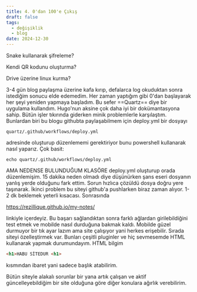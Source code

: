 ```yaml
---
title: 4. 0'dan 100'e Çıkış
draft: false
tags:
  - değişiklik
  - blog
date: 2024-12-30
---
```

 Snake kullanarak şifreleme?
 
 Kendi QR kodunu oluşturma?
 
 Drive üzerine linux kurma?


3-4 gün blog paylaşma üzerine kafa kırıp, defalarca log okuduktan sonra istediğim sonucu elde edemedim. Her zaman yaptığım gibi 0'dan başlayarak her şeyi yeniden yapmaya başladım. Bu sefer ==Quartz== diye bir uygulama kullandım. Hugo'nun aksine çok daha iyi bir dokümantasyona sahip. Bütün işler tıkırında giderken minik problemlerle karşılaştım. Bunlardan biri bu blogu githubta paylaşabilmem için deploy.yml bir dosyayı 

```
quartz/.github/workflows/deploy.yml
```

adresinde oluşturup düzenlememi gerektiriyor bunu powershell kullanarak nasıl yaparız. Çok basit: 

``` Shell
echo quartz/.github/workflows/deploy.yml
```

AMA NEDENSE BULUNDUĞUM KLASÖRE deploy.yml oluşturup orada düzenlemişim. 15 dakika neden olmadı diye düşünürken şans eseri dosyanın yanlış yerde olduğunu fark ettim.  Sorun hızlıca çözüldü dosya doğru yere taşınarak. İkinci problem bu siteyi github'a pushlarken biraz zaman alıyor. 1-2 dk beklemek yeterli kısacası. Sonrasında 

https://rezillique.github.io/my-notes/

linkiyle içerdeyiz. Bu başarı sağlandıktan sonra farklı ağlardan girilebildiğini test etmek ve mobilde nasıl durduğuna bakmak kaldı. Mobilde güzel durmuyor bir tık ayar lazım ama site çalışıyor yani herkes erişebilir. Sırada siteyi özelleştirmek var. Bunları çeşitli pluginler ve hiç sevmesemde HTML kullanarak yapmak durumundayım. HTML bilgim

``` HTML
<h1>HABU SİTEDUR <h1> 
```

kısmından ibaret yani sadece başlık atabilirim. 


Bütün siteyle alakalı sorunlar bir yana artık çalışan ve aktif güncelleyebildiğim bir site olduğuna göre diğer konulara ağırlık verebilirim.


<script src="https://giscus.app/client.js"
        data-repo="Rezillique/my-notes"
        data-repo-id="R_kgDONjvPNw"
        data-category="Announcements"
        data-category-id="DIC_kwDONjvPN84ClpQq"
        data-mapping="pathname"
        data-strict="0"
        data-reactions-enabled="1"
        data-emit-metadata="0"
        data-input-position="bottom"
        data-theme="dark"
        data-lang="en"
        crossorigin="anonymous"
        async>
</script>